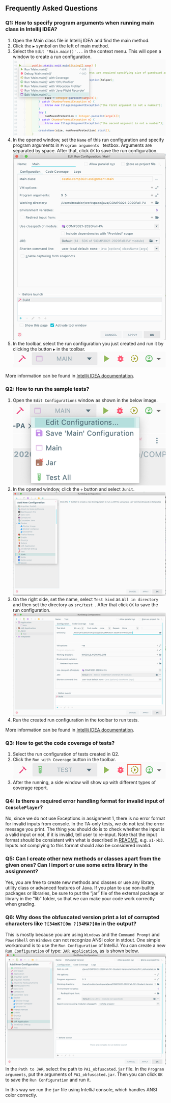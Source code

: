 ## Frequently Asked Questions

### Q1: How to specify program arguments when running main class in Intellij IDEA?

1. Open the Main class file in Intellij IDEA and find the main method.
2. Click the `▶` symbol on the left of main method. 
3. Select the `Edit 'Main.main()'...` in the context menu. This will open a window to create a run configuration.
![Q1-1](artifacts/img/Q1-1.png)
4. In the opened window, set the `Name` of this run configuration and specify program arguments in `Program arguments
` textbox. Arguments are separated by space. After that, click `OK` to save the run configuration.
![Q1-2](artifacts/img/Q1-2.png)
5. In the toolbar, select the run configuration you just created and run it by clicking the button `▶` in the toolbar.
![Q1-3](artifacts/img/Q1-3.png)

More information can be found in [Intellij IDEA documentation](https://www.jetbrains.com/help/idea/run-debug-configuration-application.html). 

### Q2: How to run the sample tests?

1. Open the `Edit Configurations` window as shown in the below image.
![Q2-1](artifacts/img/Q2-1.png)
2. In the opened window, click the `✛` button and select `Junit`.
![Q2-2](artifacts/img/Q2-2.png)
3. On the right side, set the name, select `Test kind` as `All in directory` and then set the directory as `src/test
`. After that click `OK` to save the run configuration.
![Q2-3](artifacts/img/Q2-3.png)
4. Run the created run configuration in the toolbar to run tests. 

More information can be found in [Intellij IDEA documentation](https://www.jetbrains.com/help/idea/run-debug-configuration-application.html). 

### Q3: How to get the code coverage of tests?

1. Select the run configuration of tests created in Q2. 
2. Click the `Run with Coverage` button in the toolbar.
![Q3-1](artifacts/img/Q3-1.png)
3. After the running, a side window will show up with different types of coverage report. 

### Q4: Is there a required error handling format for invalid input of `ConsolePlayer`? 

No, since we do not use Exceptions in assignment 1, there is no error format for invalid inputs from console.
In the TA-only tests, we do not test the error message you print.
The thing you should do is to check whether the input is a valid input or not, if it is invalid, tell user to re-input. 
Note that the input format should be consistent with what is described in [README](README.md#basic-tasks), e.g. `a1->b3`. 
Inputs not complying to this format should also be considered invalid.

### Q5: Can I create other new methods or classes apart from the given ones? Can I import or use some extra library in the assignment? 

Yes, you are free to create new methods and classes or use any library, utility class or advanced features of Java. 
If you plan to use non-builtin packages or libraries, be sure to put the “jar” file of the external package or library
 in the “lib” folder, so that we can make your code work correctly when grading. 

### Q6: Why does the obfuscated version print a lot of corrupted characters like `?[34mK?[0m ?[34MA?[0m` in the output? 

This is mostly because you are using `Windows` and the `Command Prompt` and `PowerShell` on `Windows` can not
 recognize ANSI color in stdout. 
One simple workaround is to use the `Run Configuration` of IntelliJ. 
You can create a new [`Run Configuration`](https://www.jetbrains.com/help/idea/run-debug-configurations-dialog.html) of type: 
 [`JAR Application`](https://www.jetbrains.com/help/idea/run-debug-configuration-jar.html), as is shown below. 
![Q6-1](artifacts/img/Q6-1.png)
In the `Path to JAR`, select the path to `PA1_obfuscated.jar` file.
In the `Program arguments`, put the arguments of `PA1_obfuscated.jar`. 
Then you can click `OK` to save the `Run Configuration` and run it. 

In this way we run the `jar` file using IntelliJ console, which handles ANSI color correctly. 

